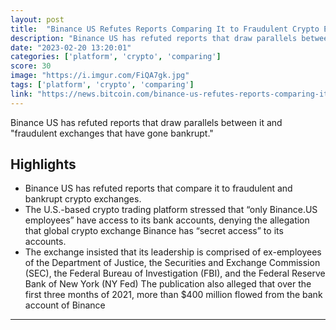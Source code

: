 ```yaml
---
layout: post
title:  "Binance US Refutes Reports Comparing It to Fraudulent Crypto Exchanges"
description: "Binance US has refuted reports that draw parallels between it and \"fraudulent exchanges that have gone bankrupt.\""
date: "2023-02-20 13:20:01"
categories: ['platform', 'crypto', 'comparing']
score: 30
image: "https://i.imgur.com/FiQA7gk.jpg"
tags: ['platform', 'crypto', 'comparing']
link: "https://news.bitcoin.com/binance-us-refutes-reports-comparing-it-to-fraudulent-crypto-exchanges/"
---
```


Binance US has refuted reports that draw parallels between it and \"fraudulent exchanges that have gone bankrupt.\"

## Highlights

- Binance US has refuted reports that compare it to fraudulent and bankrupt crypto exchanges.
- The U.S.-based crypto trading platform stressed that “only Binance.US employees” have access to its bank accounts, denying the allegation that global crypto exchange Binance has “secret access” to its accounts.
- The exchange insisted that its leadership is comprised of ex-employees of the Department of Justice, the Securities and Exchange Commission (SEC), the Federal Bureau of Investigation (FBI), and the Federal Reserve Bank of New York (NY Fed) The publication also alleged that over the first three months of 2021, more than $400 million flowed from the bank account of Binance

---
